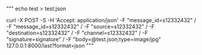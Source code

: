 """
echo test > test.json

curl -X POST -S -H 'Accept: application/json' -F "message_id=s12332432" /
-F "message_id=s12332432" /
-F "source=s12332432" /
-F "destination=s12332432" /
-F "channel=s12332432" /
-F "signature=signature" /
-F "body=@test.json;type=image/jpg" 127.0.0.1:8000/last?format=json
"""
